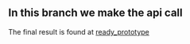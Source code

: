 ## In this branch we make the api call

The final result is found at [ready_prototype](https://github.com/jarvisenlaura/RND-React-Native-CallerID/tree/ready_prototype)
